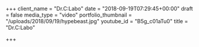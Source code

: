 +++
client_name = "Dr.C:Labo"
date = "2018-09-19T07:29:45+00:00"
draft = false
media_type = "video"
portfolio_thumbnail = "/uploads/2018/09/19/hypebeast.jpg"
youtube_id = "B5g_c01aTu0"
title = "Dr.C:Labo"

+++

